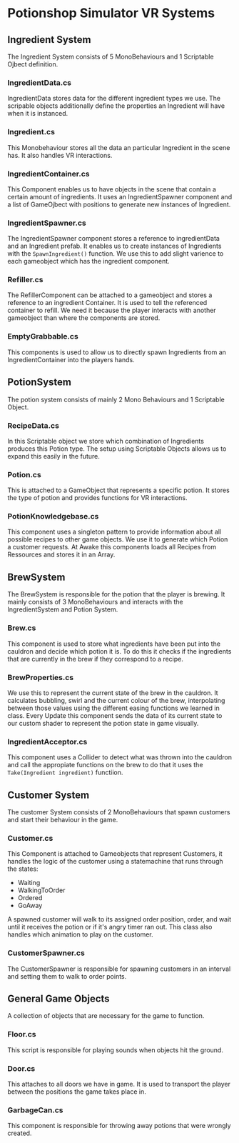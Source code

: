 # Potionshop Simulator VR Systems

## Ingredient System

The Ingredient System consists of 5 MonoBehaviours and 1 Scriptable Ojbect definition.

### IngredientData.cs

IngredientData stores data for the different ingredient types we use. The scripable objects additionally define the properties an Ingredient will have when it is instanced.

### Ingredient.cs

This Monobehaviour stores all the data an particular Ingredient in the scene has. It also handles VR interactions.

### IngredientContainer.cs

This Component enables us to have objects in the scene that contain a certain amount of ingredients. It uses an IngredientSpawner component and a list of GameOjbect with positions to generate new instances of Ingredient.

### IngredientSpawner.cs

The IngredientSpawner component stores a reference to ingredientData and an Ingredient prefab. It enables us to create instances of Ingredients with the `SpawnIngredient()` function. We use this to add slight varience to each gameobject which has the ingredient component.

### Refiller.cs

The RefillerComponent can be attached to a gameobject and stores a reference to an ingredient Container. It is used to tell the referenced container to refill. We need it because the player interacts with another gameobject than where the components are stored.

### EmptyGrabbable.cs

This components is used to allow us to directly spawn Ingredients from an IngredientContainer into the players hands.

## PotionSystem

The potion system consists of mainly 2 Mono Behaviours and 1 Scriptable Object.

### RecipeData.cs

In this Scriptable object we store which combination of Ingredients produces this Potion type. The setup using Scriptable Objects allows us to expand this easily in the future.

### Potion.cs

This is attached to a GameObject that represents a specific potion. It stores the type of potion and provides functions for VR interactions.

### PotionKnowledgebase.cs

This component uses a singleton pattern to provide information about all possible recipes to other game objects. We use it to generate which Potion a customer requests. At Awake this components loads all Recipes from Ressources and stores it in an Array.

## BrewSystem

The BrewSystem is responsible for the potion that the player is brewing. It mainly consists of 3 MonoBehaviours and interacts with the IngredientSystem and Potion System.

### Brew.cs

This component is used to store what ingredients have been put into the cauldron and decide which potion it is. To do this it checks if the ingredients that are currently in the brew if they correspond to a recipe.

### BrewProperties.cs

We use this to represent the current state of the brew in the cauldron. It calculates bubbling, swirl and the current colour of the brew, interpolating between those values using the different easing functions we learned in class. Every Update this component sends the data of its current state to our custom shader to represent the potion state in game visually.

### IngredientAcceptor.cs

This component uses a Collider to detect what was thrown into the cauldron and call the appropiate functions on the brew to do that it uses the `Take(Ingredient ingredient)` functiion.

## Customer System

The customer System consists of 2 MonoBehaviours that spawn customers and start their behaviour in the game.

### Customer.cs

This Component is attached to Gameobjects that represent Customers, it handles the logic of the customer using a statemachine that runs through the states:
 - Waiting
 - WalkingToOrder
 - Ordered
 - GoAway

A spawned customer will walk to its assigned order position, order, and wait until it receives the potion or if it's angry timer ran out. This class also handles which animation to play on the customer.

### CustomerSpawner.cs

The CustomerSpawner is responsible for spawning customers in an interval and setting them to walk to order points.

## General Game Objects

A collection of objects that are necessary for the game to function.

### Floor.cs

This script is responsible for playing sounds when objects hit the ground.

### Door.cs

This attaches to all doors we have in game. It is used to transport the player between the positions the game takes place in.

### GarbageCan.cs

This component is responsible for throwing away potions that were wrongly created.